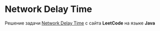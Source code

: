 # Network Delay Time
Решение задачи [Network Delay Time](https://leetcode.com/problems/network-delay-time/) c сайта **LeetCode** на языке **Java**